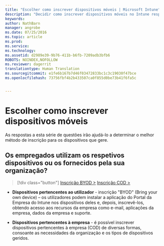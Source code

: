 ```yaml
---
title: "Escolher como inscrever dispositivos móveis | Microsoft Intune"
description: "Decidir como inscrever dispositivos móveis no Intune respondendo a algumas perguntas simples"
keywords: 
author: NathBarn
manager: angrobe
ms.date: 07/25/2016
ms.topic: article
ms.prod: 
ms.service: 
ms.technology: 
ms.assetid: d2989e39-9b76-411b-b6fb-7209adb3bfb6
ROBOTS: NOINDEX,NOFOLLOW
ms.reviewer: dagerrit
translationtype: Human Translation
ms.sourcegitcommit: e1fe6b167b7d46f03472833bc1c3c19030f47bce
ms.openlocfilehash: 73756fbf4b2b433507ca0f855d0be73b41f6fa5c


---
```


# Escolher como inscrever dispositivos móveis

As respostas a esta série de questões irão ajudá-lo a determinar o melhor método de inscrição para os dispositivos que gere.

## **Os empregados utilizam os respetivos dispositivos ou os fornecidos pela sua organização?**

> [!div class="button"]
[Inscrição BYOD >](choose-how-to-enroll-devices2.md)   [Inscrição COD >](choose-how-to-enroll-devices3.md)

- **Dispositivos pertencentes ao utilizador** - inscrição "BYOD" (Bring your own device) – os utilizadores podem instalar a aplicação do Portal da Empresa do Intune nos dispositivos deles e, depois, inscrevê-los, obtendo acesso aos recursos da empresa como e-mail, aplicações da empresa, dados da empresa e suporte.  

- **Dispositivos pertencentes à empresa** - é possível inscrever dispositivos pertencentes à empresa (COD) de diversas formas, consoante as necessidades da organização e os tipos de dispositivos geridos.



<!--HONumber=Aug16_HO2-->


